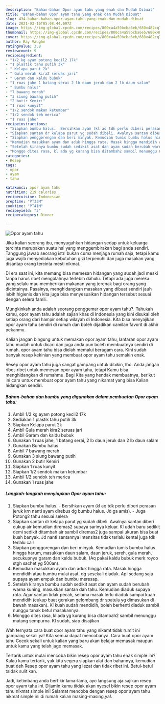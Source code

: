 ```yaml
---
description: "Bahan-bahan Opor ayam tahu yang enak dan Mudah Dibuat"
title: "Bahan-bahan Opor ayam tahu yang enak dan Mudah Dibuat"
slug: 434-bahan-bahan-opor-ayam-tahu-yang-enak-dan-mudah-dibuat
date: 2021-03-16T05:08:44.697Z
image: https://img-global.cpcdn.com/recipes/800ca4a59bcba6eb/680x482cq70/opor-ayam-tahu-foto-resep-utama.jpg
thumbnail: https://img-global.cpcdn.com/recipes/800ca4a59bcba6eb/680x482cq70/opor-ayam-tahu-foto-resep-utama.jpg
cover: https://img-global.cpcdn.com/recipes/800ca4a59bcba6eb/680x482cq70/opor-ayam-tahu-foto-resep-utama.jpg
author: Ray Vaughn
ratingvalue: 3.8
reviewcount: 9
recipeingredient:
- "1/2 kg ayam potong kecil2 17k"
- "1 plastik tahu putih 3k"
- " Kelapa parut 2k"
- " Gula merah kira2 seruas jari"
- " Garam dan kaldu bubuk"
- "1 ruas jahe 1 batang serai 2 lb daun jeruk dan 2 lb daun salam"
- " Bumbu halus"
- "7 bawang merah"
- "3 siung bawang putih"
- "2 butir Kemiri"
- "1 ruas kunyit"
- "1/2 sendok makan ketumbar"
- "1/2 sendok teh merica"
- "1 ruas jahe"
recipeinstructions:
- "Siapkan bumbu halus.  Bersihkan ayam (kl aq tdk perlu diberi perasan jeruk krn nanti ayam direbus dg bumbu halus. Jd ga amis).  Juga Potong2 tahu sesuai selera"
- "Siapkan santan dr kelapa parut yg sudah dibeli. Awalnya santan diberi cukup air kemudian diremas2 supaya sarinya keluar. Kl udah baru sedikit demi sedikit ditambah air sambil diremas2 juga sampai ukuran bisa buat kuah banyak. Jd nanti santannya intensitas tidak terlalu kental juga tdk terlalu cair"
- "Siapkan penggorengan dan beri minyak. Kemudian tumis bumbu halus hingga harum, masukkan daun salam, daun jeruk, sereh, gula merah, secukupnya garam dan kaldu bubuk. (Aq pakai kaldu bubuk merk royco stgh sachet yg 500an)."
- "Kemudian masukkan ayam dan aduk hingga rata. Masak hingga mendidih atau bumbu mulai asat. dg sesekali diaduk. Api sedang saja supaya ayam empuk dan bumbu meresap."
- "Setelah kiranya bumbu sudah sedikit asat dan ayam sudah berubah warna kuning, masukkan santan dan tahu. Kemudian diaduk supaya rata. Agar santan tidak pecah, selama masak lerlu diaduk sampai kuah mendidih (cukup buat gerakan gelombang dr spatula yg dimasukan di bawah masakan). Kl kuah sudah mendidih, boleh berhenti diaduk sambil nunggu tanak betul masakannya."
- "Monggo dites rasa, kl ada yg kurang bisa ditambah2 sambil menunggu matang sempurna. Kl sudah, siap disajikan"
categories:
- Resep
tags:
- opor
- ayam
- tahu

katakunci: opor ayam tahu 
nutrition: 219 calories
recipecuisine: Indonesian
preptime: "PT33M"
cooktime: "PT41M"
recipeyield: "3"
recipecategory: Dinner

---
```



![Opor ayam tahu](https://img-global.cpcdn.com/recipes/800ca4a59bcba6eb/680x482cq70/opor-ayam-tahu-foto-resep-utama.jpg)

Jika kalian seorang ibu, menyuguhkan hidangan sedap untuk keluarga tercinta merupakan suatu hal yang menggembirakan bagi anda sendiri. Tanggung jawab seorang istri bukan cuma menjaga rumah saja, tetapi kamu juga wajib menyediakan kebutuhan gizi terpenuhi dan juga masakan yang disantap orang tercinta mesti nikmat.

Di era  saat ini, kita memang bisa memesan hidangan yang sudah jadi meski tanpa harus ribet mengolahnya terlebih dahulu. Tetapi ada juga mereka yang selalu mau memberikan makanan yang terenak bagi orang yang dicintainya. Pasalnya, menghidangkan masakan yang dibuat sendiri jauh lebih higienis dan kita juga bisa menyesuaikan hidangan tersebut sesuai dengan selera famili. 



Mungkinkah anda adalah seorang penggemar opor ayam tahu?. Tahukah kamu, opor ayam tahu adalah sajian khas di Indonesia yang kini disukai oleh setiap orang dari hampir setiap wilayah di Indonesia. Kita bisa menyajikan opor ayam tahu sendiri di rumah dan boleh dijadikan camilan favorit di akhir pekanmu.

Kalian jangan bingung untuk memakan opor ayam tahu, lantaran opor ayam tahu mudah untuk dicari dan juga anda pun boleh membuatnya sendiri di rumah. opor ayam tahu bisa diolah memalui beragam cara. Kini sudah banyak resep kekinian yang membuat opor ayam tahu semakin enak.

Resep opor ayam tahu juga sangat gampang untuk dibikin, lho. Anda jangan ribet-ribet untuk memesan opor ayam tahu, tetapi Kamu bisa menghidangkan di rumahmu. Bagi Kita yang hendak membuatnya, berikut ini cara untuk membuat opor ayam tahu yang nikamat yang bisa Kalian hidangkan sendiri.

<!--inarticleads1-->

##### Bahan-bahan dan bumbu yang digunakan dalam pembuatan Opor ayam tahu:

1. Ambil 1/2 kg ayam potong kecil2 17k
1. Sediakan 1 plastik tahu putih 3k
1. Siapkan  Kelapa parut 2k
1. Ambil  Gula merah kira2 seruas jari
1. Ambil  Garam dan kaldu bubuk
1. Gunakan 1 ruas jahe, 1 batang serai, 2 lb daun jeruk dan 2 lb daun salam
1. Gunakan  Bumbu halus
1. Ambil 7 bawang merah
1. Gunakan 3 siung bawang putih
1. Gunakan 2 butir Kemiri
1. Siapkan 1 ruas kunyit
1. Siapkan 1/2 sendok makan ketumbar
1. Ambil 1/2 sendok teh merica
1. Gunakan 1 ruas jahe




<!--inarticleads2-->

##### Langkah-langkah menyiapkan Opor ayam tahu:

1. Siapkan bumbu halus.  - Bersihkan ayam (kl aq tdk perlu diberi perasan jeruk krn nanti ayam direbus dg bumbu halus. Jd ga amis).  - Juga Potong2 tahu sesuai selera
1. Siapkan santan dr kelapa parut yg sudah dibeli. Awalnya santan diberi cukup air kemudian diremas2 supaya sarinya keluar. Kl udah baru sedikit demi sedikit ditambah air sambil diremas2 juga sampai ukuran bisa buat kuah banyak. Jd nanti santannya intensitas tidak terlalu kental juga tdk terlalu cair
1. Siapkan penggorengan dan beri minyak. Kemudian tumis bumbu halus hingga harum, masukkan daun salam, daun jeruk, sereh, gula merah, secukupnya garam dan kaldu bubuk. (Aq pakai kaldu bubuk merk royco stgh sachet yg 500an).
1. Kemudian masukkan ayam dan aduk hingga rata. Masak hingga mendidih atau bumbu mulai asat. dg sesekali diaduk. Api sedang saja supaya ayam empuk dan bumbu meresap.
1. Setelah kiranya bumbu sudah sedikit asat dan ayam sudah berubah warna kuning, masukkan santan dan tahu. Kemudian diaduk supaya rata. Agar santan tidak pecah, selama masak lerlu diaduk sampai kuah mendidih (cukup buat gerakan gelombang dr spatula yg dimasukan di bawah masakan). Kl kuah sudah mendidih, boleh berhenti diaduk sambil nunggu tanak betul masakannya.
1. Monggo dites rasa, kl ada yg kurang bisa ditambah2 sambil menunggu matang sempurna. Kl sudah, siap disajikan




Wah ternyata cara buat opor ayam tahu yang nikamt tidak rumit ini gampang sekali ya! Kita semua dapat mencobanya. Cara buat opor ayam tahu Cocok sekali untuk kalian yang baru akan belajar memasak maupun untuk kamu yang telah jago memasak.

Tertarik untuk mulai mencoba bikin resep opor ayam tahu enak simple ini? Kalau kamu tertarik, yuk kita segera siapkan alat dan bahannya, kemudian buat deh Resep opor ayam tahu yang lezat dan tidak ribet ini. Betul-betul taidak sulit kan. 

Jadi, ketimbang anda berfikir lama-lama, ayo langsung aja sajikan resep opor ayam tahu ini. Dijamin kamu tiidak akan nyesel bikin resep opor ayam tahu nikmat simple ini! Selamat mencoba dengan resep opor ayam tahu nikmat simple ini di rumah kalian masing-masing,ya!.

